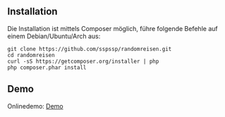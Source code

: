 Installation
------------
Die Installation ist mittels Composer möglich, führe folgende Befehle auf einem Debian/Ubuntu/Arch aus:

    git clone https://github.com/sspssp/randomreisen.git
    cd randomreisen
    curl -sS https://getcomposer.org/installer | php
    php composer.phar install

Demo
----
Onlinedemo: [Demo](http://home.byte.gs/randomreisen/public/)